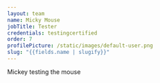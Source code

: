```yaml
---
layout: team
name: Micky Mouse
jobTitle: Tester
credentials: testingcertified
order: 7
profilePicture: /static/images/default-user.png
slug: "{{fields.name | slugify}}"
---
```

Mickey testing the mouse